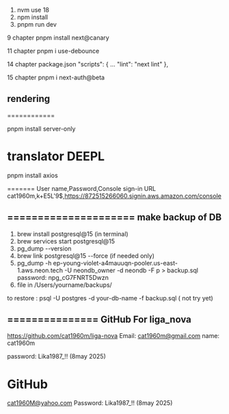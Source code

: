 1. nvm use 18
2. npm install
3. pnpm run dev

9 chapter
pnpm install next@canary

11 chapter
pnpm i use-debounce

14 chapter
package.json
"scripts": {
...
"lint": "next lint"
},

15 chapter
pnpm i next-auth@beta

## rendering

============

pnpm install server-only

# translator DEEPL

pnpm install axios

=======
User name,Password,Console sign-in URL
cat1960m,k+E5L'9$,https://872515266060.signin.aws.amazon.com/console

=====================
make backup of DB
----------------
1) brew install postgresql@15 (in terminal)
2) brew services start postgresql@15
3) pg_dump --version
4)  brew link postgresql@15 --force  (if needed only)  
5) pg_dump -h ep-young-violet-a4mauuqn-pooler.us-east-1.aws.neon.tech -U neondb_owner -d neondb -F p > backup.sql
    password:  npg_cG7FNRT5Dwzn
6) file in  /Users/yourname/backups/  

to restore : psql -U postgres -d your-db-name -f backup.sql ( not try yet)


===============
GitHub  For liga_nova
------------
https://github.com/cat1960m/liga-nova
Email: cat1960m@gmail.com
name: cat1960m

password: Lika1987_!!  (8may 2025)


GitHub
=======
cat1960M@yahoo.com
Password: Lika1987_!! (8may 2025)